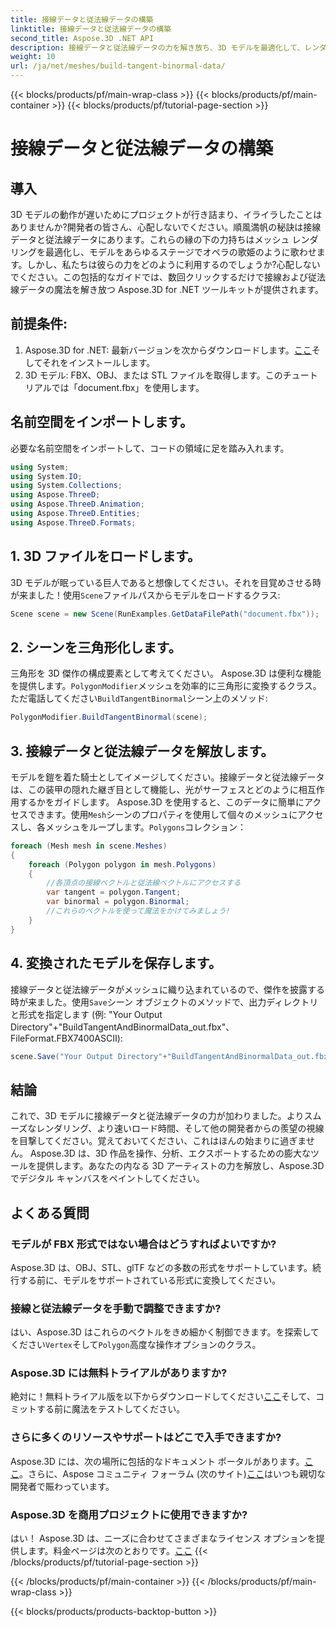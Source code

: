```yaml
---
title: 接線データと従法線データの構築
linktitle: 接線データと従法線データの構築
second_title: Aspose.3D .NET API
description: 接線データと従法線データの力を解き放ち、3D モデルを最適化して、レンダリングをよりスムーズにし、読み込み時間を短縮し、パフォーマンスを向上させます。
weight: 10
url: /ja/net/meshes/build-tangent-binormal-data/
---
```


{{< blocks/products/pf/main-wrap-class >}}
{{< blocks/products/pf/main-container >}}
{{< blocks/products/pf/tutorial-page-section >}}

# 接線データと従法線データの構築

## 導入
3D モデルの動作が遅いためにプロジェクトが行き詰まり、イライラしたことはありませんか?開発者の皆さん、心配しないでください。順風満帆の秘訣は接線データと従法線データにあります。これらの縁の下の力持ちはメッシュ レンダリングを最適化し、モデルをあらゆるステージでオペラの歌姫のように歌わせます。しかし、私たちは彼らの力をどのように利用するのでしょうか?心配しないでください。この包括的なガイドでは、数回クリックするだけで接線および従法線データの魔法を解き放つ Aspose.3D for .NET ツールキットが提供されます。

## 前提条件:

1.  Aspose.3D for .NET: 最新バージョンを次からダウンロードします。[ここ](https://releases.aspose.com/3d/net/)そしてそれをインストールします。
2. 3D モデル: FBX、OBJ、または STL ファイルを取得します。このチュートリアルでは「document.fbx」を使用します。

## 名前空間をインポートします。

必要な名前空間をインポートして、コードの領域に足を踏み入れます。

```C#
using System;
using System.IO;
using System.Collections;
using Aspose.ThreeD;
using Aspose.ThreeD.Animation;
using Aspose.ThreeD.Entities;
using Aspose.ThreeD.Formats;
```

## 1. 3D ファイルをロードします。

 3D モデルが眠っている巨人であると想像してください。それを目覚めさせる時が来ました！使用`Scene`ファイルパスからモデルをロードするクラス:

```C#
Scene scene = new Scene(RunExamples.GetDataFilePath("document.fbx"));
```

## 2. シーンを三角形化します。

三角形を 3D 傑作の構成要素として考えてください。 Aspose.3D は便利な機能を提供します。`PolygonModifier`メッシュを効率的に三角形に変換するクラス。ただ電話してください`BuildTangentBinormal`シーン上のメソッド:

```C#
PolygonModifier.BuildTangentBinormal(scene);
```

## 3. 接線データと従法線データを解放します。

モデルを鎧を着た騎士としてイメージしてください。接線データと従法線データは、この装甲の隠れた継ぎ目として機能し、光がサーフェスとどのように相互作用するかをガイドします。 Aspose.3D を使用すると、このデータに簡単にアクセスできます。使用`Mesh`シーンのプロパティを使用して個々のメッシュにアクセスし、各メッシュをループします。`Polygons`コレクション：

```C#
foreach (Mesh mesh in scene.Meshes)
{
    foreach (Polygon polygon in mesh.Polygons)
    {
        //各頂点の接線ベクトルと従法線ベクトルにアクセスする
        var tangent = polygon.Tangent;
        var binormal = polygon.Binormal;
        //これらのベクトルを使って魔法をかけてみましょう!
    }
}
```

## 4. 変換されたモデルを保存します。

接線データと従法線データがメッシュに織り込まれているので、傑作を披露する時が来ました。使用`Save`シーン オブジェクトのメソッドで、出力ディレクトリと形式を指定します (例: "Your Output Directory"+"BuildTangentAndBinormalData_out.fbx"、FileFormat.FBX7400ASCII):

```C#
scene.Save("Your Output Directory"+"BuildTangentAndBinormalData_out.fbx", FileFormat.FBX7400ASCII);
```

## 結論
これで、3D モデルに接線データと従法線データの力が加わりました。よりスムーズなレンダリング、より速いロード時間、そして他の開発者からの羨望の視線を目撃してください。覚えておいてください、これはほんの始まりに過ぎません。 Aspose.3D は、3D 作品を操作、分析、エクスポートするための膨大なツールを提供します。あなたの内なる 3D アーティストの力を解放し、Aspose.3D でデジタル キャンバスをペイントしてください。

## よくある質問

### モデルが FBX 形式ではない場合はどうすればよいですか? 
Aspose.3D は、OBJ、STL、glTF などの多数の形式をサポートしています。続行する前に、モデルをサポートされている形式に変換してください。
### 接線と従法線データを手動で調整できますか? 
はい、Aspose.3D はこれらのベクトルをきめ細かく制御できます。を探索してください`Vertex`そして`Polygon`高度な操作オプションのクラス。
### Aspose.3D には無料トライアルがありますか? 
絶対に！無料トライアル版を以下からダウンロードしてください[ここ](https://releases.aspose.com/3d/net/)そして、コミットする前に魔法をテストしてください。
### さらに多くのリソースやサポートはどこで入手できますか? 
 Aspose.3D には、次の場所に包括的なドキュメント ポータルがあります。[ここ](https://docs.aspose.com/3d/net/)。さらに、Aspose コミュニティ フォーラム (次のサイト)[ここ](https://forum.aspose.com/)はいつも親切な開発者で賑わっています。
### Aspose.3D を商用プロジェクトに使用できますか? 
はい！ Aspose.3D は、ニーズに合わせてさまざまなライセンス オプションを提供します。料金ページは次のとおりです。[ここ](https://purchase.aspose.com/buy)
{{< /blocks/products/pf/tutorial-page-section >}}

{{< /blocks/products/pf/main-container >}}
{{< /blocks/products/pf/main-wrap-class >}}

{{< blocks/products/products-backtop-button >}}
